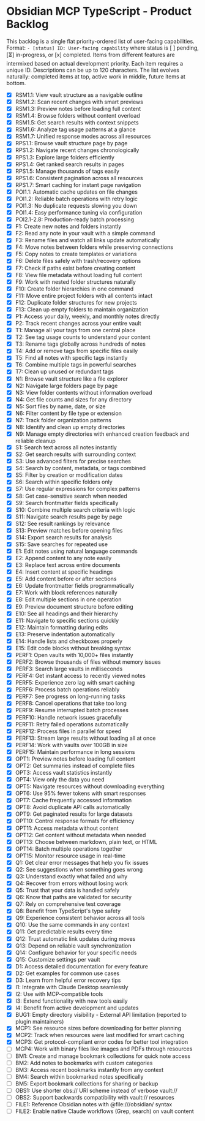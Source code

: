 # Obsidian MCP TypeScript - Product Backlog

This backlog is a single flat priority-ordered list of user-facing capabilities.
Format: `- [status] ID: User-facing capability` where status is [ ] pending, [⏳] in-progress, or [x] completed.
Items from different features are intermixed based on actual development priority.
Each item requires a unique ID. Descriptions can be up to 120 characters.
The list evolves naturally: completed items at top, active work in middle, future items at bottom.

- [x] RSM1.1: View vault structure as a navigable outline
- [x] RSM1.2: Scan recent changes with smart previews
- [x] RSM1.3: Preview notes before loading full content
- [x] RSM1.4: Browse folders without content overload
- [x] RSM1.5: Get search results with context snippets
- [x] RSM1.6: Analyze tag usage patterns at a glance
- [x] RSM1.7: Unified response modes across all resources
- [x] RPS1.1: Browse vault structure page by page
- [x] RPS1.2: Navigate recent changes chronologically
- [x] RPS1.3: Explore large folders efficiently
- [x] RPS1.4: Get ranked search results in pages
- [x] RPS1.5: Manage thousands of tags easily
- [x] RPS1.6: Consistent pagination across all resources
- [x] RPS1.7: Smart caching for instant page navigation
- [x] POI1.1: Automatic cache updates on file changes
- [x] POI1.2: Reliable batch operations with retry logic
- [x] POI1.3: No duplicate requests slowing you down
- [x] POI1.4: Easy performance tuning via configuration
- [x] POI2.1-2.8: Production-ready batch processing
- [x] F1: Create new notes and folders instantly
- [x] F2: Read any note in your vault with a simple command
- [x] F3: Rename files and watch all links update automatically
- [x] F4: Move notes between folders while preserving connections
- [x] F5: Copy notes to create templates or variations
- [x] F6: Delete files safely with trash/recovery options
- [x] F7: Check if paths exist before creating content
- [x] F8: View file metadata without loading full content
- [x] F9: Work with nested folder structures naturally
- [x] F10: Create folder hierarchies in one command
- [x] F11: Move entire project folders with all contents intact
- [x] F12: Duplicate folder structures for new projects
- [x] F13: Clean up empty folders to maintain organization
- [x] P1: Access your daily, weekly, and monthly notes directly
- [x] P2: Track recent changes across your entire vault
- [x] T1: Manage all your tags from one central place
- [x] T2: See tag usage counts to understand your content
- [x] T3: Rename tags globally across hundreds of notes
- [x] T4: Add or remove tags from specific files easily
- [x] T5: Find all notes with specific tags instantly
- [x] T6: Combine multiple tags in powerful searches
- [x] T7: Clean up unused or redundant tags
- [x] N1: Browse vault structure like a file explorer
- [x] N2: Navigate large folders page by page
- [x] N3: View folder contents without information overload
- [x] N4: Get file counts and sizes for any directory
- [x] N5: Sort files by name, date, or size
- [x] N6: Filter content by file type or extension
- [x] N7: Track folder organization patterns
- [x] N8: Identify and clean up empty directories
- [x] N9: Manage empty directories with enhanced creation feedback and reliable cleanup
- [x] S1: Search text across all notes instantly
- [x] S2: Get search results with surrounding context
- [x] S3: Use advanced filters for precise searches
- [x] S4: Search by content, metadata, or tags combined
- [x] S5: Filter by creation or modification dates
- [x] S6: Search within specific folders only
- [x] S7: Use regular expressions for complex patterns
- [x] S8: Get case-sensitive search when needed
- [x] S9: Search frontmatter fields specifically
- [x] S10: Combine multiple search criteria with logic
- [x] S11: Navigate search results page by page
- [x] S12: See result rankings by relevance
- [x] S13: Preview matches before opening files
- [x] S14: Export search results for analysis
- [x] S15: Save searches for repeated use
- [x] E1: Edit notes using natural language commands
- [x] E2: Append content to any note easily
- [x] E3: Replace text across entire documents
- [x] E4: Insert content at specific headings
- [x] E5: Add content before or after sections
- [x] E6: Update frontmatter fields programmatically
- [x] E7: Work with block references naturally
- [x] E8: Edit multiple sections in one operation
- [x] E9: Preview document structure before editing
- [x] E10: See all headings and their hierarchy
- [x] E11: Navigate to specific sections quickly
- [x] E12: Maintain formatting during edits
- [x] E13: Preserve indentation automatically
- [x] E14: Handle lists and checkboxes properly
- [x] E15: Edit code blocks without breaking syntax
- [x] PERF1: Open vaults with 10,000+ files instantly
- [x] PERF2: Browse thousands of files without memory issues
- [x] PERF3: Search large vaults in milliseconds
- [x] PERF4: Get instant access to recently viewed notes
- [x] PERF5: Experience zero lag with smart caching
- [x] PERF6: Process batch operations reliably
- [x] PERF7: See progress on long-running tasks
- [x] PERF8: Cancel operations that take too long
- [x] PERF9: Resume interrupted batch processes
- [x] PERF10: Handle network issues gracefully
- [x] PERF11: Retry failed operations automatically
- [x] PERF12: Process files in parallel for speed
- [x] PERF13: Stream large results without loading all at once
- [x] PERF14: Work with vaults over 100GB in size
- [x] PERF15: Maintain performance in long sessions
- [x] OPT1: Preview notes before loading full content
- [x] OPT2: Get summaries instead of complete files
- [x] OPT3: Access vault statistics instantly
- [x] OPT4: View only the data you need
- [x] OPT5: Navigate resources without downloading everything
- [x] OPT6: Use 95% fewer tokens with smart responses
- [x] OPT7: Cache frequently accessed information
- [x] OPT8: Avoid duplicate API calls automatically
- [x] OPT9: Get paginated results for large datasets
- [x] OPT10: Control response formats for efficiency
- [x] OPT11: Access metadata without content
- [x] OPT12: Get content without metadata when needed
- [x] OPT13: Choose between markdown, plain text, or HTML
- [x] OPT14: Batch multiple operations together
- [x] OPT15: Monitor resource usage in real-time
- [x] Q1: Get clear error messages that help you fix issues
- [x] Q2: See suggestions when something goes wrong
- [x] Q3: Understand exactly what failed and why
- [x] Q4: Recover from errors without losing work
- [x] Q5: Trust that your data is handled safely
- [x] Q6: Know that paths are validated for security
- [x] Q7: Rely on comprehensive test coverage
- [x] Q8: Benefit from TypeScript's type safety
- [x] Q9: Experience consistent behavior across all tools
- [x] Q10: Use the same commands in any context
- [x] Q11: Get predictable results every time
- [x] Q12: Trust automatic link updates during moves
- [x] Q13: Depend on reliable vault synchronization
- [x] Q14: Configure behavior for your specific needs
- [x] Q15: Customize settings per vault
- [x] D1: Access detailed documentation for every feature
- [x] D2: Get examples for common use cases
- [x] D3: Learn from helpful error recovery tips
- [x] I1: Integrate with Claude Desktop seamlessly
- [x] I2: Use with MCP-compatible tools
- [x] I3: Extend functionality with new tools easily
- [x] I4: Benefit from active development and updates
- [x] BUG1: Empty directory visibility - External API limitation (reported to plugin maintainers)
- [x] MCP1: See resource sizes before downloading for better planning
- [x] MCP2: Track when resources were last modified for smart caching
- [x] MCP3: Get protocol-compliant error codes for better tool integration
- [ ] MCP4: Work with binary files like images and PDFs through resources
- [ ] BM1: Create and manage bookmark collections for quick note access
- [ ] BM2: Add notes to bookmarks with custom categories
- [ ] BM3: Access recent bookmarks instantly from any context
- [ ] BM4: Search within bookmarked notes specifically
- [ ] BM5: Export bookmark collections for sharing or backup
- [ ] OBS1: Use shorter obs:// URI scheme instead of verbose vault://
- [ ] OBS2: Support backwards compatibility with vault:// resources
- [ ] FILE1: Reference Obsidian notes with @file:///obsidian/ syntax
- [ ] FILE2: Enable native Claude workflows (Grep, search) on vault content

